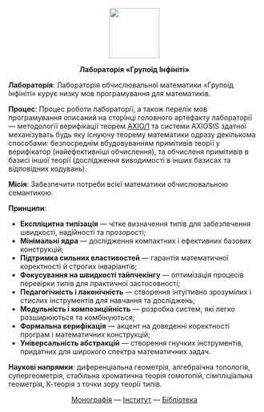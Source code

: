 <p align="center">
<picture>
<source media="(prefers-color-scheme: dark)" srcset="https://avatars.githubusercontent.com/u/17128096?s=400&u=66a63d4cdd9625b2b4b37d724cc00fe6401e5bd8&v=4">
<img src="https://avatars.githubusercontent.com/u/17128096?s=400&u=66a63d4cdd9625b2b4b37d724cc00fe6401e5bd8&v=4" width=100 lt="N2O.DEV">
</picture>
</p>

<p align="center"><strong>Лабораторія «Групоїд Інфініті»</strong></p>

<p><b>Лабораторія</b>: Лабораторія обчислювальної математики «Групоїд Інфініті» курує низку мов програмування для математиків.</p>
   
<p><b>Процес</b>: Процес роботи лабораторії, а також перелік мов програмування описаний на сторінці головного артефакту лабораторії &mdash; методології
   верифікації теорем <a href="https://axio.groupoid.space">AXIO/1</a> та системи AXIOSIS здатної механізувать будь яку існуючу
   теорему математики одразу декількома способами: безпосреднім вбудовуванням примітивів теорії у верифікатор (найефективніші обчислення), та
   обчисленя примітивів в базисі іншої теорії (дослідження виводимості в інших базисах та відповідних кодувань).</p>

<p><b>Місія</b>: Забезпечити потреби всієї математики обчислювальною семантикою.</p>

<p><b>Принципи</b>:</p>

<ul><li><b>Експліцитна типізація</b> — чітке визначення типів для забезпечення швидкості, надійності та прозорості;</li>
    <li><b>Мінімальні ядра</b> — дослідження компактних і ефективних базових конструкцій;</li>
    <li><b>Підтримка сильних властивостей</b> — гарантія математичної коректності й строгих інваріантів;</li>
    <li><b>Фокусування на швидкості тайпчекінгу</b> — оптимізація процесів перевірки типів для практичної застосовності;</li>
    <li><b>Педагогічність і лаконічність</b> — створення інтуїтивно зрозумілих і стислих інструментів для навчання та досліджень;</li>
    <li><b>Модульність і композиційність</b> — розробка систем, які легко розширюються та комбінуються;</li>
    <li><b>Формальна верифікація</b> — акцент на доведенні коректності програм і математичних конструкцій;</li>
    <li><b>Універсальність абстракцій</b> — створення гнучких інструментів, придатних для широкого спектра математичних задач.</li>
</ul>

<p><b>Наукові напрямки</b>: диференціальна геометрія, алгебраїчна топологія, супергеометрія,
   стабільна хроматична теорія гомотопій, сімпліціальна геометрія, К-теорія з точки зору теорії типів.</p>

<p align="center">
<a href="https://axio.groupoid.space/">Монографія</a> —
<a href="https://groupoid.space/institute/index.htm">Інститут</a> —
<a href="https://anders.groupoid.space/lib/">Бібліотека</a>
</p>

